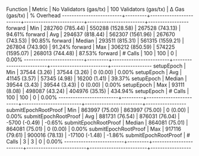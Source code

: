 Function                 | Metric  | No Validators (gas/tx) | 100 Validators (gas/tx) |         Δ Gas (gas/tx) |   % Overhead
-------------------------+---------+------------------------+-------------------------+------------------------+-----------------
forward                  | Min     |     282760 (785.44)    |      550288 (1528.58)   |     267528 (743.13)    |      94.61%
forward                  | Avg     |     294637 (818.44)    |      562307 (1561.96)   |     267670 (743.53)    |      90.85%
forward                  | Median  |     293511 (815.31)    |      561315 (1559.21)   |     267804 (743.90)    |      91.24%
forward                  | Max     |     306212 (850.59)    |      574225 (1595.07)   |     268013 (744.48)    |      87.53%
forward                  | # Calls |                    100 |                     100 |                      0 |       0.00%
-------------------------+---------+------------------------+-------------------------+------------------------+-----------------
setupEpoch               | Min     |      37544 (3.26)      |       37544 (3.26)      |          0 (0.00)      |       0.00%
setupEpoch               | Avg     |      41145 (3.57)      |       57345 (4.98)      |      16200 (1.41)      |      39.37%
setupEpoch               | Median  |      39544 (3.43)      |       39544 (3.43)      |          0 (0.00)      |       0.00%
setupEpoch               | Max     |      93111 (8.08)      |      498087 (43.24)     |     404976 (35.15)     |     434.94%
setupEpoch               | # Calls |                    100 |                     100 |                      0 |       0.00%
-------------------------+---------+------------------------+-------------------------+------------------------+-----------------
submitEpochRootProof     | Min     |     863997 (75.00)     |      863997 (75.00)     |          0 (0.00)      |       0.00%
submitEpochRootProof     | Avg     |     881731 (76.54)     |      876031 (76.04)     |      -5700 (-0.49)     |      -0.65%
submitEpochRootProof     | Median  |     864081 (75.01)     |      864081 (75.01)     |          0 (0.00)      |       0.00%
submitEpochRootProof     | Max     |     917116 (79.61)     |      900016 (78.13)     |     -17100 (-1.48)     |      -1.86%
submitEpochRootProof     | # Calls |                      3 |                       3 |                      0 |       0.00%
-------------------------+---------+------------------------+-------------------------+------------------------+-----------------
